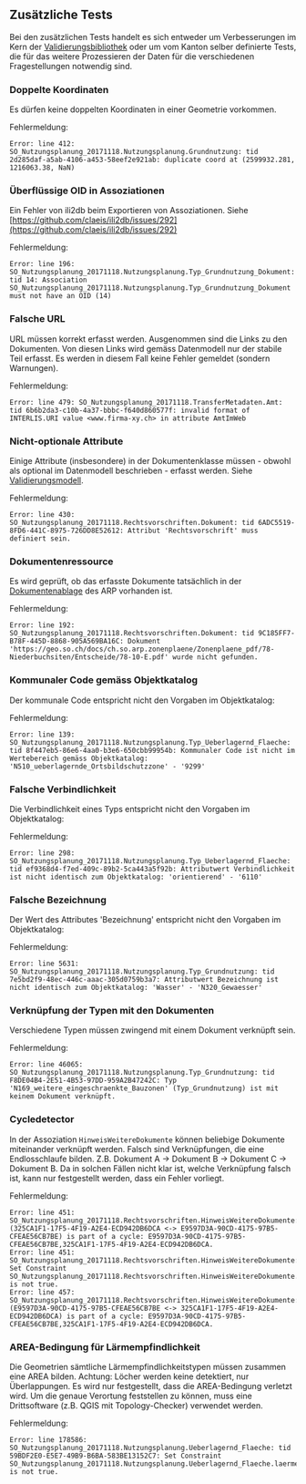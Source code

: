 ## Zusätzliche Tests
Bei den zusätzlichen Tests handelt es sich entweder um Verbesserungen im Kern der [Validierungsbibliothek](https://github.com/claeis/ilivalidator) oder um vom Kanton selber definierte Tests, die für das weitere Prozessieren der Daten für die verschiedenen Fragestellungen notwendig sind.

### Doppelte Koordinaten
Es dürfen keine doppelten Koordinaten in einer Geometrie vorkommen.

Fehlermeldung:
```
Error: line 412: SO_Nutzungsplanung_20171118.Nutzungsplanung.Grundnutzung: tid 2d285daf-a5ab-4106-a453-58eef2e921ab: duplicate coord at (2599932.281, 1216063.38, NaN)
```

### Überflüssige OID in Assoziationen
Ein Fehler von ili2db beim Exportieren von Assoziationen. Siehe [https://github.com/claeis/ili2db/issues/292](https://github.com/claeis/ili2db/issues/292)

Fehlermeldung:
```
Error: line 196: SO_Nutzungsplanung_20171118.Nutzungsplanung.Typ_Grundnutzung_Dokument: tid 14: Association SO_Nutzungsplanung_20171118.Nutzungsplanung.Typ_Grundnutzung_Dokument must not have an OID (14)
```

### Falsche URL
URL müssen korrekt erfasst werden. Ausgenommen sind die Links zu den Dokumenten. Von diesen Links wird gemäss Datenmodell nur der stabile Teil erfasst. Es werden in diesem Fall keine Fehler gemeldet (sondern Warnungen).

Fehlermeldung:
```
Error: line 479: SO_Nutzungsplanung_20171118.TransferMetadaten.Amt: tid 6b6b2da3-c10b-4a37-bbbc-f640d860577f: invalid format of INTERLIS.URI value <www.firma-xy.ch> in attribute AmtImWeb
```

### Nicht-optionale Attribute
Einige Attribute (insbesondere) in der Dokumentenklasse müssen - obwohl als optional im Datenmodell beschrieben - erfasst werden. Siehe [Validierungsmodell](https://github.com/edigonzales/ilivalidator-web-service-nplso/blob/master/src/main/resources/ili/SO_Nutzungsplanung_20171118_Validierung_20190129_UTF8.ili#L35).

Fehlermeldung:
```
Error: line 430: SO_Nutzungsplanung_20171118.Rechtsvorschriften.Dokument: tid 6ADC5519-8FD6-441C-8975-726DD8E52612: Attribut 'Rechtsvorschrift' muss definiert sein.
```

### Dokumentenressource
Es wird geprüft, ob das erfasste Dokumente tatsächlich in der [Dokumentenablage](https://geo.so.ch/docs/ch.so.arp.zonenplaene/Zonenplaene_pdf/) des ARP vorhanden ist. 

Fehlermeldung:
```
Error: line 192: SO_Nutzungsplanung_20171118.Rechtsvorschriften.Dokument: tid 9C185FF7-B78F-445D-8868-905A569BA16C: Dokument 'https://geo.so.ch/docs/ch.so.arp.zonenplaene/Zonenplaene_pdf/78-Niederbuchsiten/Entscheide/78-10-E.pdf' wurde nicht gefunden.
```

### Kommunaler Code gemäss Objektkatalog
Der kommunale Code entspricht nicht den Vorgaben im Objektkatalog:

Fehlermeldung:
```
Error: line 139: SO_Nutzungsplanung_20171118.Nutzungsplanung.Typ_Ueberlagernd_Flaeche: tid 8f447eb5-86e6-4aa0-b3e6-650cbb99954b: Kommunaler Code ist nicht im Wertebereich gemäss Objektkatalog: 'N510_ueberlagernde_Ortsbildschutzzone' - '9299'
```

### Falsche Verbindlichkeit
Die Verbindlichkeit eines Typs entspricht nicht den Vorgaben im Objektkatalog:

Fehlermeldung:
```
Error: line 298: SO_Nutzungsplanung_20171118.Nutzungsplanung.Typ_Ueberlagernd_Flaeche: tid ef9368d4-f7ed-409c-89b2-5ca443a5f92b: Attributwert Verbindlichkeit ist nicht identisch zum Objektkatalog: 'orientierend' - '6110'
```

### Falsche Bezeichnung
Der Wert des Attributes 'Bezeichnung' entspricht nicht den Vorgaben im Objektkatalog:

Fehlermeldung:
```
Error: line 5631: SO_Nutzungsplanung_20171118.Nutzungsplanung.Typ_Grundnutzung: tid 7e5bd2f9-48ec-446c-aaac-305d0759b3a7: Attributwert Bezeichnung ist nicht identisch zum Objektkatalog: 'Wasser' - 'N320_Gewaesser'
```

### Verknüpfung der Typen mit den Dokumenten
Verschiedene Typen müssen zwingend mit einem Dokument verknüpft sein.

Fehlermeldung:
```
Error: line 46065: SO_Nutzungsplanung_20171118.Nutzungsplanung.Typ_Grundnutzung: tid F8DE04B4-2E51-4B53-97DD-959A2B47242C: Typ 'N169_weitere_eingeschraenkte_Bauzonen' (Typ_Grundnutzung) ist mit keinem Dokument verknüpft.
```

### Cycledetector 
In der Assoziation `HinweisWeitereDokumente` können beliebige Dokumente miteinander verknüpft werden. Falsch sind Verknüpfungen, die eine Endlosschlaufe bilden. Z.B. Dokument A -> Dokument B -> Dokument C -> Dokument B. Da in solchen Fällen nicht klar ist, welche Verknüpfung falsch ist, kann nur festgestellt werden, dass ein Fehler vorliegt.

Fehlermeldung:
```
Error: line 451: SO_Nutzungsplanung_20171118.Rechtsvorschriften.HinweisWeitereDokumente: (325CA1F1-17F5-4F19-A2E4-ECD942DB6DCA <-> E9597D3A-90CD-4175-97B5-CFEAE56CB7BE) is part of a cycle: E9597D3A-90CD-4175-97B5-CFEAE56CB7BE,325CA1F1-17F5-4F19-A2E4-ECD942DB6DCA.
Error: line 451: SO_Nutzungsplanung_20171118.Rechtsvorschriften.HinweisWeitereDokumente: Set Constraint SO_Nutzungsplanung_20171118.Rechtsvorschriften.HinweisWeitereDokumente.isValidDocumentsCycle is not true.
Error: line 457: SO_Nutzungsplanung_20171118.Rechtsvorschriften.HinweisWeitereDokumente: (E9597D3A-90CD-4175-97B5-CFEAE56CB7BE <-> 325CA1F1-17F5-4F19-A2E4-ECD942DB6DCA) is part of a cycle: E9597D3A-90CD-4175-97B5-CFEAE56CB7BE,325CA1F1-17F5-4F19-A2E4-ECD942DB6DCA.

```

### AREA-Bedingung für Lärmempfindlichkeit
Die Geometrien sämtliche Lärmempfindlichkeitstypen müssen zusammen eine AREA bilden. Achtung: Löcher werden keine detektiert, nur Überlappungen. Es wird nur festgestellt, dass die AREA-Bedingung verletzt wird. Um die genaue Verortung feststellen zu können, muss eine Drittsoftware (z.B. QGIS mit Topology-Checker) verwendet werden.

Fehlermeldung:
```
Error: line 178586: SO_Nutzungsplanung_20171118.Nutzungsplanung.Ueberlagernd_Flaeche: tid 59BDF2E0-E5E7-49B9-B6BA-583BE13152C7: Set Constraint SO_Nutzungsplanung_20171118.Nutzungsplanung.Ueberlagernd_Flaeche.laermempfindlichkeitsAreaCheck is not true.

```
